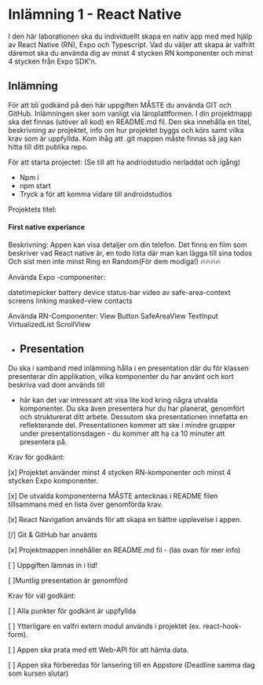 <!-- @format -->

# Inlämning 1 - React Native

I den här laborationen ska du individuellt skapa en nativ app med med hjälp av React
Native (RN), Expo och Typescript. Vad du väljer att skapa är valfritt däremot ska du
använda dig av minst 4 stycken RN komponenter och minst 4 stycken från Expo SDK’n.

## Inlämning

För att bli godkänd på den här uppgiften MÅSTE du använda GIT och GitHub.
Inlämningen sker som vanligt via läroplattformen. I din projektmapp ska det finnas
(utöver all kod) en README.md fil. Den ska innehålla en titel, beskrivning av projektet,
info om hur projektet byggs och körs samt vilka krav som är uppfyllda. Kom ihåg att .git
mappen måste finnas så jag kan hitta till ditt publika repo.

För att starta projectet:
(Se till att ha andriodstudio nerladdat och igång)

- Npm i
- npm start
- Tryck a för att komma vidare till androidstudios

Projektets titel:

#### First native experiance

Beskrivning:
Appen kan visa detaljer om din telefon. Det finns en film som beskriver vad React native är, en todo lista där man kan lägga till sina todos Och sist men inte minst Ring en Random(För dem modiga!) 🔥🔥🔥🔥

Använda Expo -componenter:

datetimepicker
battery
device
status-bar
video
av
safe-area-context
screens
linking
masked-view
contacts

Använda RN-Componenter:
View
Button
SafeAreaView
TextInput
VirtualizedList
ScrollView

- ## Presentation

Du ska i samband med inlämning hålla i en presentation där du för klassen presenterar
din applikation, vilka komponenter du har använt och kort beskriva vad dom används till

- här kan det var intressant att visa lite kod kring några utvalda komponenter. Du ska
  även presentera hur du har planerat, genomfört och strukturerat ditt arbete. Dessutom ska
  presentationen innefatta en reflekterande del. Presentationen kommer att ske i mindre
  grupper under presentationsdagen - du kommer att ha ca 10 minuter att presentera på.

Krav för godkänt:

[x] Projektet använder minst 4 stycken RN-komponenter och minst 4 stycken Expo
komponenter.

[x] De utvalda komponenterna MÅSTE antecknas i README filen tillsammans med en
lista över genomförda krav.

[x] React Navigation används för att skapa en bättre upplevelse i appen.

[/] Git & GitHub har använts

[x] Projektmappen innehåller en README.md fil - (läs ovan för mer info)

[ ] Uppgiften lämnas in i tid!

[ ]Muntlig presentation är genomförd

Krav för väl godkänt:

[ ] Alla punkter för godkänt är uppfyllda

[ ] Ytterligare en valfri extern modul används i projektet (ex. react-hook-form).

[ ] Appen ska prata med ett Web-API för att hämta data.

[ ] Appen ska förberedas för lansering till en Appstore (Deadline samma dag som kursen
slutar)
